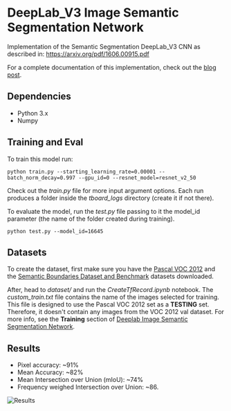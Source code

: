 # DeepLab_V3 Image Semantic Segmentation Network

Implementation of the Semantic Segmentation DeepLab_V3 CNN as described in: https://arxiv.org/pdf/1606.00915.pdf

For a complete documentation of this implementation, check out the [blog post](https://sthalles.github.io/deep_segmentation_network/).

## Dependencies

- Python 3.x
- Numpy

## Training and Eval

To train this model run:

```
python train.py --starting_learning_rate=0.00001 --batch_norm_decay=0.997 --gpu_id=0 --resnet_model=resnet_v2_50
```

Check out the *train.py* file for more input argument options. Each run produces a folder inside the *tboard_logs* directory (create it if not there).

To evaluate the model, run the *test.py* file passing to it the model_id parameter (the name of the folder created during training).

```
python test.py --model_id=16645
```

## Datasets

To create the dataset, first make sure you have the [Pascal VOC 2012](http://host.robots.ox.ac.uk/pascal/VOC/voc2012/) and the [Semantic Boundaries Dataset and Benchmark](http://home.bharathh.info/pubs/codes/SBD/download.html) datasets downloaded. 

After, head to *dataset/* and run the *CreateTfRecord.ipynb* notebook. The *custom_train.txt* file contains the name of the images selected for training. This file is designed to use the Pascal VOC 2012 set as a **TESTING** set. Therefore, it doesn't contain any images from the VOC 2012 val dataset. For more info, see the **Training** section of [Deeplab Image Semantic Segmentation Network](https://sthalles.github.io/deep_segmentation_network/).

## Results

- Pixel accuracy: ~91%
- Mean Accuracy: ~82%
- Mean Intersection over Union (mIoU): ~74%
- Frequency weighed Intersection over Union: ~86.

![Results](https://github.com/sthalles/sthalles.github.io/blob/master/assets/deep_segmentation_network/results1.png)
